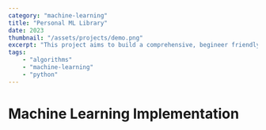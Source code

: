 ```yaml
---
category: "machine-learning"
title: "Personal ML Library"
date: 2023
thumbnail: "/assets/projects/demo.png"
excerpt: "This project aims to build a comprehensive, begineer friendly guide to implementing popular machine learning algorithms from scratch. The project mostly served as a way to organize my own understanding of these algorithms, but can be used by others as an educational tool."
tags: 
    - "algorithms"
    - "machine-learning"
    - "python"
---
```

# Machine Learning Implementation
